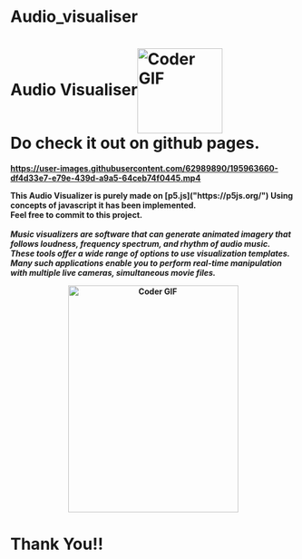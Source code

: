 # Audio_visualiser
<h1 text-align = "center"><b>Audio Visualiser<b><img src="https://media.giphy.com/media/kEWaYdvMwTIduesqGe/giphy.gif" alt="Coder GIF" align="center" width="150"><br>
Do check it out on github pages.</h1>

https://user-images.githubusercontent.com/62989890/195963660-df4d33e7-e79e-439d-a9a5-64ceb74f0445.mp4

<b>
This Audio Visualizer is purely made on [p5.js]("https://p5js.org/")
  Using concepts of javascript it has been implemented.<br>Feel free to commit to this project.
</b>
 <br>
 <br>
<i>Music visualizers are software that can generate animated imagery that follows loudness, frequency spectrum, and rhythm of audio music.<br>These tools offer a wide range of options to use visualization templates.<br> Many such applications enable you to perform real-time manipulation with multiple live cameras, simultaneous movie files.
 </i>
<p align="center">
<img src="https://media.giphy.com/media/5ndklThG9vUUdTmgMn/giphy.gif" alt="Coder GIF" text-align="center" width="300" height="400" >
</p>

<h1 text-align = "center"><b>Thank You!!<b></h1>
